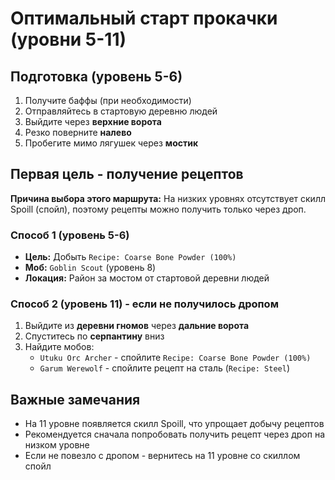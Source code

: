 # Оптимальный старт прокачки (уровни 5-11)

## Подготовка (уровень 5-6)
1. Получите баффы (при необходимости)
2. Отправляйтесь в стартовую деревню людей
3. Выйдите через **верхние ворота**
4. Резко поверните **налево**
5. Пробегите мимо лягушек через **мостик**

## Первая цель - получение рецептов
**Причина выбора этого маршрута:** На низких уровнях отсутствует скилл Spoill (спойл), поэтому рецепты можно получить только через дроп.

### Способ 1 (уровень 5-6)
- **Цель:** Добыть `Recipe: Coarse Bone Powder (100%)`
- **Моб:** `Goblin Scout` (уровень 8)
- **Локация:** Район за мостом от стартовой деревни людей

### Способ 2 (уровень 11) - если не получилось дропом
1. Выйдите из **деревни гномов** через **дальние ворота**
2. Спуститесь по **серпантину** вниз
3. Найдите мобов:
   - `Utuku Orc Archer` - спойлите `Recipe: Coarse Bone Powder (100%)`
   - `Garum Werewolf` - спойлите рецепт на сталь (`Recipe: Steel`)

## Важные замечания
- На 11 уровне появляется скилл Spoill, что упрощает добычу рецептов
- Рекомендуется сначала попробовать получить рецепт через дроп на низком уровне
- Если не повезло с дропом - вернитесь на 11 уровне со скиллом спойл
